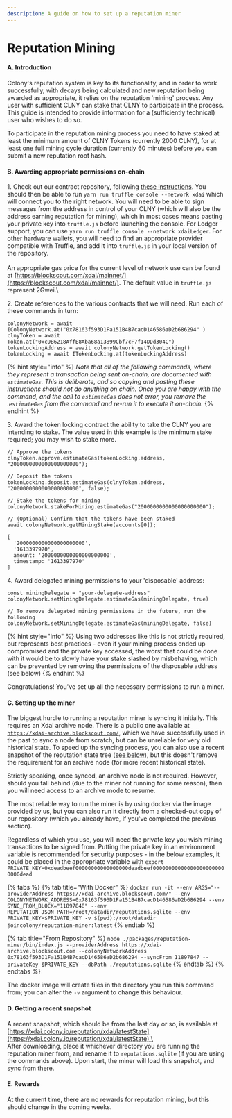 ```yaml
---
description: A guide on how to set up a reputation miner
---
```


# Reputation Mining

#### A. Introduction

Colony's reputation system is key to its functionality, and in order to work successfully, with decays being calculated and new reputation being awarded as appropriate, it relies on the reputation 'mining' process. Any user with sufficient CLNY can stake that CLNY to participate in the process. This guide is intended to provide information for a (sufficiently technical) user who wishes to do so.

To participate in the reputation mining process you need to have staked at least the minimum amount of CLNY Tokens (currently 2000 CLNY), for at least one full mining cycle duration (currently 60 minutes) before you can submit a new reputation root hash.

#### B. Awarding appropriate permissions on-chain

1\. Check out our contract repository, following [these instructions](../docs/quick-start.md#cloning-the-repository-and-preparing-the-dependencies). You should then be able to run `yarn run truffle console --network xdai` which will connect you to the right network. You will need to be able to sign messages from the address in control of your CLNY (which will also be the address earning reputation for mining), which in most cases means pasting your private key into `truffle.js` before launching the console. For Ledger support, you can use `yarn run truffle console --network xdaiLedger`. For other hardware wallets, you will need to find an appropriate provider compatible with Truffle, and add it into `truffle.js` in your local version of the repository.\
\
An appropriate gas price for the current level of network use can be found at [https://blockscout.com/xdai/mainnet/](https://blockscout.com/xdai/mainnet/). The default value in `truffle.js` represent 2Gwei.\


2\. Create references to the various contracts that we will need. Run each of these commands in turn:

```
colonyNetwork = await IColonyNetwork.at("0x78163f593D1Fa151B4B7cacD146586aD2b686294" ) 
clnyToken = await Token.at("0xc9B6218AffE8Aba68a13899Cbf7cF7f14DDd304C")
tokenLockingAddress = await colonyNetwork.getTokenLocking() 
tokenLocking = await ITokenLocking.at(tokenLockingAddress)
```

{% hint style="info" %}
_Note that all of the following commands, where they represent a transaction being sent on-chain, are documented with `estimateGas`. This is deliberate, and so copying and pasting these instructions should not do anything on chain. Once you are happy with the command, and the call to `estimateGas` does not error, you remove the .`estimateGas` from the command and re-run it to execute it on-chain._
{% endhint %}

3\. Award the token locking contract the ability to take the CLNY you are intending to stake. The value used in this example is the minimum stake required; you may wish to stake more.

```
// Approve the tokens
clnyToken.approve.estimateGas(tokenLocking.address, "2000000000000000000000");

// Deposit the tokens
tokenLocking.deposit.estimateGas(clnyToken.address, "2000000000000000000000", false); 

// Stake the tokens for mining
colonyNetwork.stakeForMining.estimateGas("2000000000000000000000");

// (Optional) Confirm that the tokens have been staked
await colonyNetwork.getMiningStake(accounts[0]);

[
  '2000000000000000000000',
  '1613397970',
  amount: '2000000000000000000000',
  timestamp: '1613397970'
]
```

4\. Award delegated mining permissions to your 'disposable' address:

```
const miningDelegate = "your-delegate-address"
colonyNetwork.setMiningDelegate.estimateGas(miningDelegate, true)

// To remove delegated mining permissions in the future, run the following
colonyNetwork.setMiningDelegate.estimateGas(miningDelegate, false)
```

{% hint style="info" %}
Using two addresses like this is not strictly required, but represents best practices - even if your mining process ended up compromised and the private key accessed, the worst that could be done with it would be to slowly have your stake slashed by misbehaving, which can be prevented by removing the permissions of the disposable address (see below)
{% endhint %}

Congratulations! You've set up all the necessary permissions to run a miner.

#### C. Setting up the miner

The biggest hurdle to running a reputation miner is syncing it initially. This requires an Xdai archive node. There is a public one available at [`https://xdai-archive.blockscout.com/`](https://xdai-archive.blockscout.com/), which we have successfully used in the past to sync a node from scratch, but can be unreliable for very old historical state. To speed up the syncing process, you can also use a recent snapshot of the reputation state tree ([see below](reputation-mining.md#snapshot)), but this doesn't remove the requirement for an archive node (for more recent historical state).

Strictly speaking, once synced, an archive node is not required. However, should you fall behind (due to the miner not running for some reason), then you will need access to an archive mode to resume.&#x20;

The most reliable way to run the miner is by using docker via the image provided by us, but you can also run it directly from a checked-out copy of our repository (which you already have, if you've completed the previous section).

Regardless of which you use, you will need the private key you wish mining transactions to be signed from. Putting the private key in an environment variable is recommended for security purposes - in the below examples, it could be placed in the appropriate variable with `export PRIVATE_KEY=0xdeadbeef00000000000000000deadbeef000000000000000000000000000dead`

{% tabs %}
{% tab title="With Docker" %}
`docker run -it --env ARGS="--providerAddress https://xdai-archive.blockscout.com/" --env COLONYNETWORK_ADDRESS=0x78163f593D1Fa151B4B7cacD146586aD2b686294 --env SYNC_FROM_BLOCK="11897848" --env REPUTATION_JSON_PATH=/root/datadir/reputations.sqlite --env PRIVATE_KEY=$PRIVATE_KEY -v $(pwd):/root/datadir joincolony/reputation-miner:latest`
{% endtab %}

{% tab title="From Repository" %}
`node ./packages/reputation-miner/bin/index.js --providerAddress https://xdai-archive.blockscout.com --colonyNetworkAddress 0x78163f593D1Fa151B4B7cacD146586aD2b686294 --syncFrom 11897847 --privateKey $PRIVATE_KEY --dbPath ./reputations.sqlite`
{% endtab %}
{% endtabs %}

The docker image will create files in the directory you run this command from; you can alter the `-v` argument to change this behaviour.

#### D. Getting a recent snapshot <a href="#snapshot" id="snapshot"></a>

A recent snapshot, which should be from the last day or so, is available at [https://xdai.colony.io/reputation/xdai/latestState](https://xdai.colony.io/reputation/xdai/latestState).\
\
After downloading, place it whichever directory you are running the reputation miner from, and rename it to `reputations.sqlite` (if you are using the commands above). Upon start, the miner will load this snapshot, and sync from there.

#### E. Rewards

At the current time, there are no rewards for reputation mining, but this should change in the coming weeks.
